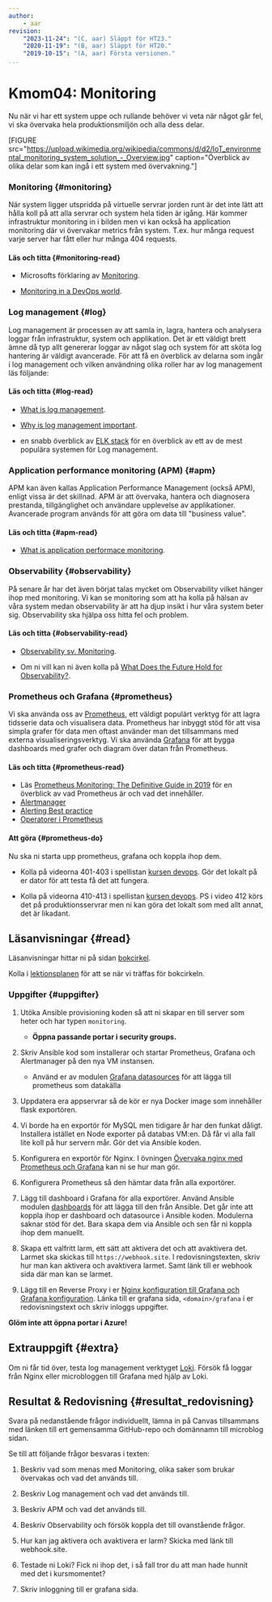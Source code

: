 ```yaml
---
author:
    - aar
revision:
    "2023-11-24": "(C, aar) Släppt för HT23."
    "2020-11-19": "(B, aar) Släppt för HT20."
    "2019-10-15": "(A, aar) Första versionen."
...
```

Kmom04: Monitoring
==================================

Nu när vi har ett system uppe och rullande behöver vi veta när något går fel, vi ska övervaka hela produktionsmiljön och alla dess delar.


<!-- more -->


[FIGURE src="https://upload.wikimedia.org/wikipedia/commons/d/d2/IoT_environmental_monitoring_system_solution_-_Overview.jpg" caption="Överblick av olika delar som kan ingå i ett system med övervakning."]



<!-- https://old.reddit.com/r/devops/comments/afqye3/whats_your_monitoring_and_alerting_stack_look_like/
https://itnext.io/deploy-elk-stack-in-docker-to-monitor-containers-c647d7e2bfcd
 -->


### Monitoring {#monitoring}

När system ligger utspridda på virtuelle servrar jorden runt är det inte lätt att hålla koll på att alla servrar och system hela tiden är igång. Här kommer infrastruktur monitoring in i bilden men vi kan också ha application monitoring där vi övervakar metrics från system. T.ex. hur många request varje server har fått eller hur många 404 requests.

#### Läs och titta {#monitoring-read}

- Microsofts förklaring av [Monitoring](https://docs.microsoft.com/en-us/azure/devops/learn/what-is-monitoring).

- [Monitoring in a DevOps world](https://queue.acm.org/detail.cfm?id=3178371).



### Log management {#log}

Log management är processen av att samla in, lagra, hantera och analysera loggar från infrastruktur, system och applikation. Det är ett väldigt brett ämne då typ allt genererar loggar av något slag och system för att sköta log hantering är väldigt avancerade. För att få en överblick av delarna som ingår i log management och vilken användning olika roller har av log management läs följande:

#### Läs och titta {#log-read}

- [What is log management](https://www.tripwire.com/state-of-security/security-data-protection/security-controls/what-is-log-management/).

- [Why is log management important](https://www.graylog.org/post/why-is-log-management-important).

- en snabb överblick av [ELK stack](https://www.guru99.com/elk-stack-tutorial.html) för en överblick av ett av de mest populära systemen för Log management.



### Application performance monitoring (APM) {#apm}

APM kan även kallas Application Performance Management (också APM), enligt vissa är det skillnad. APM är att övervaka, hantera och diagnosera prestanda, tillgänglighet och användare upplevelse av applikationer. Avancerade program används för att göra om data till "business value".

#### Läs och titta {#apm-read}

- [What is application performace monitoring](https://www.eginnovations.com/blog/what-is-application-performance-monitoring/).



### Observability {#observability}

På senare år har det även börjat talas mycket om Observability vilket hänger ihop med monitoring. Vi kan se monitoring som att ha kolla på hälsan av våra system medan observability är att ha djup insikt i hur våra system beter sig. Observability ska hjälpa oss hitta fel och problem.

#### Läs och titta {#observability-read}

- [Observability sv. Monitoring](https://dzone.com/articles/observability-vs-monitoring).

- Om ni vill kan ni även kolla på [What Does the Future Hold for Observability?](https://www.youtube.com/watch?v=MkSdvPdS1oA).



### Prometheus och Grafana {#prometheus}

Vi ska använda oss av [Prometheus](https://prometheus.io/), ett väldigt populärt verktyg för att lagra tidsserie data och visualisera data. Prometheus har inbyggt stöd för att visa simpla grafer för data men oftast använder man det tillsammans med externa visualiseringsverktyg. Vi ska använda [Grafana](https://grafana.com/) för att bygga dashboards med grafer och diagram över datan från Prometheus.

#### Läs och titta {#prometheus-read}

- Läs [Prometheus Monitoring: The Definitive Guide in 2019](https://devconnected.com/the-definitive-guide-to-prometheus-in-2019/) för en överblick av vad Prometheus är och vad det innehåller.
- [Alertmanager](https://prometheus.io/docs/alerting/latest/alertmanager/)
- [Alerting Best practice](https://prometheus.io/docs/practices/alerting/)
- [Operatorer i Prometheus](https://prometheus.io/docs/prometheus/latest/querying/operators/)



#### Att göra {#prometheus-do}

Nu ska ni starta upp prometheus, grafana och koppla ihop dem.

- Kolla på videorna 401-403 i spellistan [kursen devops](https://www.youtube.com/watch?v=u84GyxLGdEo&list=PLKtP9l5q3ce8s67TUj2qS85C4g1pbrx78&index=12). Gör det lokalt på er dator för att testa få det att fungera.

- Kolla på videorna 410-413 i spellistan [kursen devops](https://www.youtube.com/watch?v=u84GyxLGdEo&list=PLKtP9l5q3ce8s67TUj2qS85C4g1pbrx78&index=12). PS i video 412 körs det på produktionsservrar men ni kan göra det lokalt som med allt annat, det är likadant.



Läsanvisningar {#read}
--------------------------

Läsanvisningar hittar ni på sidan [bokcirkel](./../bokcirkel).

Kolla i [lektionsplanen](https://dbwebb.se/devops/lektionsplan) för att se när vi träffas för bokcirkeln.



### Uppgifter {#uppgifter}


1. Utöka Ansible provisioning koden så att ni skapar en till server som heter och har typen `monitoring`.
    - **Öppna passande portar i security groups.**

1. Skriv Ansible kod som installerar och startar Prometheus, Grafana och Alertmanager på den nya VM instansen.
    - Använd er av modulen [Grafana datasources](https://docs.ansible.com/ansible/latest/collections/community/grafana/grafana_datasource_module.html) för att lägga till prometheus som datakälla

1. Uppdatera era appservrar så de kör er nya Docker image som innehåller flask exportören.

1. Vi borde ha en exportör för MySQL men tidigare år har den funkat dåligt. Installera istället en Node exporter på databas VM:en. Då får vi alla fall lite koll på hur servern mår. Gör det via Ansible koden.

1. Konfigurera en exportör för Nginx. I övningen [Övervaka nginx med Prometheus och Grafana](kunskap/overvaka-nginx-med-prometheus-och-grafana) kan ni se hur man gör.

1. Konfigurera Prometheus så den hämtar data från alla exportörer.

1. Lägg till dashboard i Grafana för alla exportörer. Använd Ansible modulen [dashboards](https://docs.ansible.com/ansible/latest/collections/community/grafana/grafana_dashboard_module.html) för att lägga till den från Ansible. Det går inte att koppla ihop er dashboard och datasource i Ansible koden. Modulerna saknar stöd för det. Bara skapa dem via Ansible och sen får ni koppla ihop dem manuellt.

1. Skapa ett valfritt larm, ett sätt att aktivera det och att avaktivera det. Larmet ska skickas till `https://webhook.site`. I redovisningstexten, skriv hur man kan aktivera och avaktivera larmet. Samt länk till er webhook sida där man kan se larmet. 

1. Lägg till en Reverse Proxy i er [Nginx konfiguration till Grafana och Grafana konfiguration](https://gist.github.com/AndreasArne/1b729078e53004303c511390f44dee7f). Länka till er grafana sida, `<domain>/grafana` i er redovisningstext och skriv inloggs uppgifter.

**Glöm inte att öppna portar i Azure!**

Extrauppgift {#extra}
--------------------------

Om ni får tid över, testa log management verktyget [Loki](https://grafana.com/oss/loki/). Försök få loggar från Nginx eller microbloggen till Grafana med hjälp av Loki.



Resultat & Redovisning  {#resultat_redovisning}
-----------------------------------------------

Svara på nedanstående frågor individuellt, lämna in på Canvas tillsammans med länken till ert gemensamma GitHub-repo och domännamn till microblog sidan.

Se till att följande frågor besvaras i texten:

1. Beskriv vad som menas med Monitoring, olika saker som brukar övervakas och vad det används till.

2. Beskriv Log management och vad det används till.

3. Beskriv APM och vad det används till.

4. Beskriv Observability och försök koppla det till ovanstående frågor.

5. Hur kan jag aktivera och avaktivera er larm? Skicka med länk till webhook.site.

6. Testade ni Loki? Fick ni ihop det, i så fall tror du att man hade hunnit med det i kursmomentet?

7. Skriv inloggning till er grafana sida.
